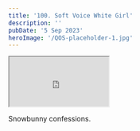 ```yaml
---
title: '100. Soft Voice White Girl'
description: ''
pubDate: '5 Sep 2023'
heroImage: '/QOS-placeholder-1.jpg'
---
```

<iframe src="https://drive.google.com/file/d/1Vv20N8iOzQt0ieWb1fJSEj5G6g20zXR4/preview" width="200" height="100" allow="autoplay" allowfullscreen="allowfullscreen"></iframe>

Snowbunny confessions.
